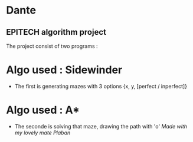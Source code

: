 # Dante

## EPITECH algorithm project 

 
The project consist of two programs :
  # Algo used : **Sidewinder**
  -  The first is generating mazes with 3 options {x, y, [perfect / inperfect]}
  # Algo used : **A***
  -  The seconde is solving that maze, drawing the path with 'o'
*Made with my lovely mate Plaban*
